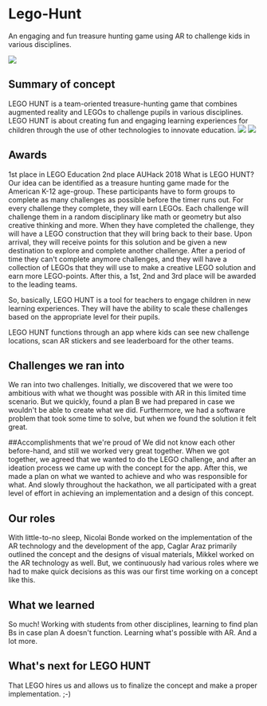 # Lego-Hunt
An engaging and fun treasure hunting game using AR to challenge kids in various disciplines.

![](https://challengepost-s3-challengepost.netdna-ssl.com/photos/production/software_photos/000/633/029/datas/gallery.jpg)

## Summary of concept
LEGO HUNT is a team-oriented treasure-hunting game that combines augmented reality and LEGOs to challenge pupils in various disciplines. LEGO HUNT is about creating fun and engaging learning experiences for children through the use of other technologies to innovate education.
![](https://challengepost-s3-challengepost.netdna-ssl.com/photos/production/software_photos/000/631/171/datas/gallery.jpg)
![](https://challengepost-s3-challengepost.netdna-ssl.com/photos/production/software_photos/000/631/170/datas/gallery.jpg)

## Awards
1st place in LEGO Education
2nd place AUHack 2018
What is LEGO HUNT?
Our idea can be identified as a treasure hunting game made for the American K-12 age-group. These participants have to form groups to complete as many challenges as possible before the timer runs out. For every challenge they complete, they will earn LEGOs. Each challenge will challenge them in a random disciplinary like math or geometry but also creative thinking and more. When they have completed the challenge, they will have a LEGO construction that they will bring back to their base. Upon arrival, they will receive points for this solution and be given a new destination to explore and complete another challenge. After a period of time they can't complete anymore challenges, and they will have a collection of LEGOs that they will use to make a creative LEGO solution and earn more LEGO-points. After this, a 1st, 2nd and 3rd place will be awarded to the leading teams.

So, basically, LEGO HUNT is a tool for teachers to engage children in new learning experiences. They will have the ability to scale these challenges based on the appropriate level for their pupils.

LEGO HUNT functions through an app where kids can see new challenge locations, scan AR stickers and see leaderboard for the other teams.

## Challenges we ran into
We ran into two challenges. Initially, we discovered that we were too ambitious with what we thought was possible with AR in this limited time scenario. But we quickly, found a plan B we had prepared in case we wouldn't be able to create what we did. Furthermore, we had a software problem that took some time to solve, but when we found the solution it felt great.

##Accomplishments that we're proud of
We did not know each other before-hand, and still we worked very great together. When we got together, we agreed that we wanted to do the LEGO challenge, and after an ideation process we came up with the concept for the app. After this, we made a plan on what we wanted to achieve and who was responsible for what. And slowly throughout the hackathon, we all participated with a great level of effort in achieving an implementation and a design of this concept.

## Our roles
With little-to-no sleep, Nicolai Bonde worked on the implementation of the AR technology and the development of the app, Caglar Araz primarily outlined the concept and the designs of visual materials, Mikkel worked on the AR technology as well. But, we continuously had various roles where we had to make quick decisions as this was our first time working on a concept like this.

## What we learned
So much! Working with students from other disciplines, learning to find plan Bs in case plan A doesn't function. Learning what's possible with AR. And a lot more.

## What's next for LEGO HUNT
That LEGO hires us and allows us to finalize the concept and make a proper implementation. ;-)
